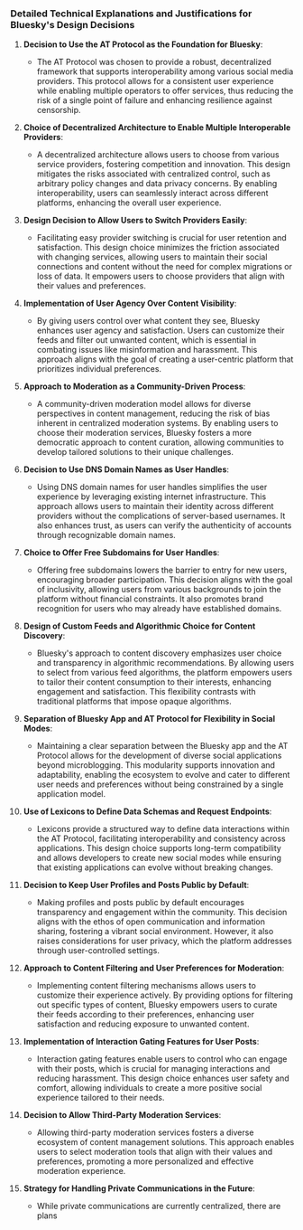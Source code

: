 ### Detailed Technical Explanations and Justifications for Bluesky's Design Decisions

1. **Decision to Use the AT Protocol as the Foundation for Bluesky**:
   - The AT Protocol was chosen to provide a robust, decentralized framework that supports interoperability among various social media providers. This protocol allows for a consistent user experience while enabling multiple operators to offer services, thus reducing the risk of a single point of failure and enhancing resilience against censorship.

2. **Choice of Decentralized Architecture to Enable Multiple Interoperable Providers**:
   - A decentralized architecture allows users to choose from various service providers, fostering competition and innovation. This design mitigates the risks associated with centralized control, such as arbitrary policy changes and data privacy concerns. By enabling interoperability, users can seamlessly interact across different platforms, enhancing the overall user experience.

3. **Design Decision to Allow Users to Switch Providers Easily**:
   - Facilitating easy provider switching is crucial for user retention and satisfaction. This design choice minimizes the friction associated with changing services, allowing users to maintain their social connections and content without the need for complex migrations or loss of data. It empowers users to choose providers that align with their values and preferences.

4. **Implementation of User Agency Over Content Visibility**:
   - By giving users control over what content they see, Bluesky enhances user agency and satisfaction. Users can customize their feeds and filter out unwanted content, which is essential in combating issues like misinformation and harassment. This approach aligns with the goal of creating a user-centric platform that prioritizes individual preferences.

5. **Approach to Moderation as a Community-Driven Process**:
   - A community-driven moderation model allows for diverse perspectives in content management, reducing the risk of bias inherent in centralized moderation systems. By enabling users to choose their moderation services, Bluesky fosters a more democratic approach to content curation, allowing communities to develop tailored solutions to their unique challenges.

6. **Decision to Use DNS Domain Names as User Handles**:
   - Using DNS domain names for user handles simplifies the user experience by leveraging existing internet infrastructure. This approach allows users to maintain their identity across different providers without the complications of server-based usernames. It also enhances trust, as users can verify the authenticity of accounts through recognizable domain names.

7. **Choice to Offer Free Subdomains for User Handles**:
   - Offering free subdomains lowers the barrier to entry for new users, encouraging broader participation. This decision aligns with the goal of inclusivity, allowing users from various backgrounds to join the platform without financial constraints. It also promotes brand recognition for users who may already have established domains.

8. **Design of Custom Feeds and Algorithmic Choice for Content Discovery**:
   - Bluesky's approach to content discovery emphasizes user choice and transparency in algorithmic recommendations. By allowing users to select from various feed algorithms, the platform empowers users to tailor their content consumption to their interests, enhancing engagement and satisfaction. This flexibility contrasts with traditional platforms that impose opaque algorithms.

9. **Separation of Bluesky App and AT Protocol for Flexibility in Social Modes**:
   - Maintaining a clear separation between the Bluesky app and the AT Protocol allows for the development of diverse social applications beyond microblogging. This modularity supports innovation and adaptability, enabling the ecosystem to evolve and cater to different user needs and preferences without being constrained by a single application model.

10. **Use of Lexicons to Define Data Schemas and Request Endpoints**:
    - Lexicons provide a structured way to define data interactions within the AT Protocol, facilitating interoperability and consistency across applications. This design choice supports long-term compatibility and allows developers to create new social modes while ensuring that existing applications can evolve without breaking changes.

11. **Decision to Keep User Profiles and Posts Public by Default**:
    - Making profiles and posts public by default encourages transparency and engagement within the community. This decision aligns with the ethos of open communication and information sharing, fostering a vibrant social environment. However, it also raises considerations for user privacy, which the platform addresses through user-controlled settings.

12. **Approach to Content Filtering and User Preferences for Moderation**:
    - Implementing content filtering mechanisms allows users to customize their experience actively. By providing options for filtering out specific types of content, Bluesky empowers users to curate their feeds according to their preferences, enhancing user satisfaction and reducing exposure to unwanted content.

13. **Implementation of Interaction Gating Features for User Posts**:
    - Interaction gating features enable users to control who can engage with their posts, which is crucial for managing interactions and reducing harassment. This design choice enhances user safety and comfort, allowing individuals to create a more positive social experience tailored to their needs.

14. **Decision to Allow Third-Party Moderation Services**:
    - Allowing third-party moderation services fosters a diverse ecosystem of content management solutions. This approach enables users to select moderation tools that align with their values and preferences, promoting a more personalized and effective moderation experience.

15. **Strategy for Handling Private Communications in the Future**:
    - While private communications are currently centralized, there are plans